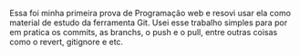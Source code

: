 Essa foi minha primeira prova de Programação web e resovi usar ela como material de estudo da ferramenta Git.
Usei esse trabalho simples para por em pratica os commits, as branchs, o push e o pull, entre outras coisas como o revert, gitignore e etc.

